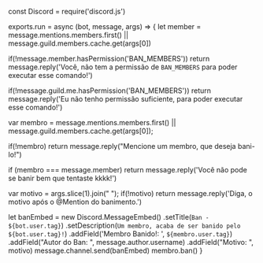const Discord = require('discord.js')

exports.run = async (bot, message, args) => {
  let member = message.mentions.members.first() || message.guild.members.cache.get(args[0])

  if(!message.member.hasPermission('BAN_MEMBERS')) return message.reply('Você, não tem a permissão de `BAN_MEMBERS` para poder executar esse comando!')

  if(!message.guild.me.hasPermission('BAN_MEMBERS')) return message.reply('Eu não tenho permissão suficiente, para poder executar esse comando!')


var membro = message.mentions.members.first() || message.guild.members.cache.get(args[0]);

 if(!membro) return message.reply("Mencione um membro, que deseja bani-lo!")

 if (membro === message.member) return message.reply('Você não pode se banir bem que tentaste kkkk!')


  var motivo = args.slice(1).join(" ");
   if(!motivo) return message.reply('Diga, o motivo após o @Mention do banimento.')

   let banEmbed = new Discord.MessageEmbed()
    .setTitle(`Ban - ${bot.user.tag}`)
    .setDescription(`Um membro, acaba de ser banido pelo ${bot.user.tag}!`)
    .addField('Membro Banido!: ', `${membro.user.tag}`)
    .addField("Autor do Ban: ", message.author.username)
    .addField("Motivo: ", motivo)
    message.channel.send(banEmbed)
   membro.ban()
}
